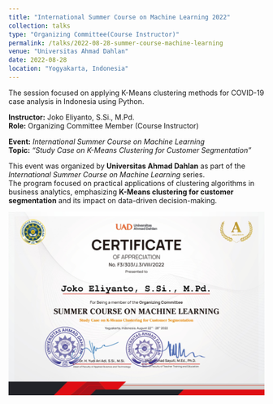 ```yaml
---
title: "International Summer Course on Machine Learning 2022"
collection: talks
type: "Organizing Committee(Course Instructor)"
permalink: /talks/2022-08-28-summer-course-machine-learning
venue: "Universitas Ahmad Dahlan"
date: 2022-08-28
location: "Yogyakarta, Indonesia"
---
```


The session focused on applying K-Means clustering methods for COVID-19 case analysis in Indonesia using Python.

**Instructor:** Joko Eliyanto, S.Si., M.Pd.  
**Role:** Organizing Committee Member (Course Instructor)

**Event:** *International Summer Course on Machine Learning*  
**Topic:** *“Study Case on K-Means Clustering for Customer Segmentation”*  

This event was organized by **Universitas Ahmad Dahlan** as part of the *International Summer Course on Machine Learning* series.  
The program focused on practical applications of clustering algorithms in business analytics, emphasizing **K-Means clustering for customer segmentation** and its impact on data-driven decision-making.

![Certificate](https://raw.githubusercontent.com/jokoeliyanto/jokoeliyanto/refs/heads/main/Joko%20Eliyanto%2C%20S.Si.%2C%20M.Pd.%20(1)_Page1.png)
